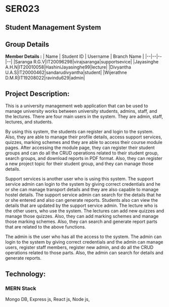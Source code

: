 # SER023
## Student Management System
## Group Details

**Member Details :**
| Name | Student ID | Username | Branch Name |
|--|--|--|--|
|Saranga R.G.V|IT20096298|virajsaranga|supportsevice|
|Jayasinghe A.H.N|IT20010058|HashiniJayasinghe99|lecture|
|Divyantha U.A.S|IT20000462|sandarudivyantha|student|
|Wijerathne D.M.R|IT19208022|ravindu629|admin|


## Project Description:

This is a university management web application that can be used to manage university works between university students, admins, staff, and the lectures. There are four main users in the system. They are admin, staff, lectures, and students.  

By using this system, the students can register and login to the system. Also, they are able to manage their profile details, access support services, quizzes, marking schemes and they are able to access their course module pages. After accessing the module page, they can register their student groups and can do all the CRUD operations related to their student group, search groups, and download reports in PDF format. Also, they can register a new project topic for their student group, and they can manage those details.

Support services is another user who is using this system. The support service admin can login to the system by giving correct credentials and he or she can manage transport details and they are also capable to manage hostel details. The support service admin can search for the details that he or she entered and also can generate reports. Students also can view the details that are updated by the support service admin.
The lecture who is the other users, who use the system. The lectures can add new quizzes and manage those quizzes. Also, they can add marking schemes and manage those marking schemes. Also, they can search and generate report parts that are related to the above functions.

The admin is the user who has all the access to the system. The admin can login to the system by giving correct credentials and the admin can manage users, register staff members, register new admin, and do all the CRUD operations related to those parts. Also, the admin can search for details and generate reports.


## Technology:
### MERN Stack
Mongo DB,
Express js,
React js,
Node js,
